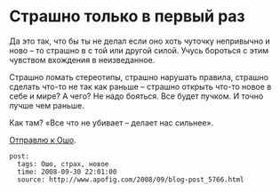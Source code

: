 # Страшно только в первый раз

Да это так, что бы ты не делал если оно хоть чуточку непривычно и ново – то страшно в 
с той или другой силой. Учусь бороться с этим чувством вхождения в неизведанное.

Страшно ломать стереотипы, страшно нарушать правила, страшно сделать что-то не так как 
раньше – страшно открыть что-то новое в себе и мире? А чего? Не надо бояться. Все будет 
пучком. И точно лучше чем раньше.

Как там? «Все что не убивает – делает нас сильнее».

[Отправлю к Ошо](http://vtvmir.narod.ru/cit/chmso16.htm).

```
post:   
  tags: Ошо, страх, новое
  time: 2008-09-30 22:01:00
  source: http://www.apofig.com/2008/09/blog-post_5766.html
```